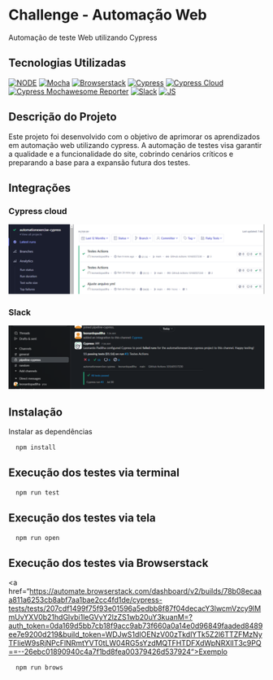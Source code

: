 # Challenge - Automação Web

Automação de teste Web utilizando Cypress

## Tecnologias Utilizadas

[![NODE](https://img.shields.io/badge/License-node-green.svg)](https://nodejs.org/en)
[![Mocha](https://img.shields.io/badge/license-mocha-red.svg)](https://mochajs.org/)
[![Browserstack](https://img.shields.io/badge/license-browserstack-orange.svg)](https://www.browserstack.com/)
[![Cypress](https://img.shields.io/badge/license-cypress-blue.svg)](https://www.cypress.io/)
[![Cypress Cloud](https://img.shields.io/badge/license-cypress-cloud-blue.svg)](https://docs.cypress.io/guides/cloud/introduction)
[![Cypress Mochawesome Reporter](https://img.shields.io/badge/license-cypress-mochawesome-reporter-gree.svg)](https://www.npmjs.com/package/cypress-mochawesome-reporter)
[![Slack](https://img.shields.io/badge/license-slack-green.svg)](https://slack.com/intl/pt-br)
[![JS](https://img.shields.io/badge/license-javascript-blue.svg)](https://developer.mozilla.org/en-US/docs/Web/JavaScript)

## Descrição do Projeto

Este projeto foi desenvolvido com o objetivo de aprimorar os aprendizados em automação web utilizando cypress. A automação de testes visa garantir a qualidade e a funcionalidade do site, cobrindo cenários críticos e preparando a base para a expansão futura dos testes.

## Integrações

### Cypress cloud

<img src="./images/cypress_cloud.png">

### Slack

<img src="./images/slack.png">


## Instalação

Instalar as dependências

```bash
  npm install
```

## Execução dos testes via terminal

```bash
  npm run test
```

## Execução dos testes via tela

```bash
  npm run open
```

## Execução dos testes via Browserstack

<a href=“https://automate.browserstack.com/dashboard/v2/builds/78b08ecaaa811a6253cb8abf7aa1bae2cc4fd1de/cypress-tests/tests/207cdf1499f75f93e01596a5edbb8f87f04decacY3lwcmVzcy9lMmUvYXV0b21hdGlvbi1leGVyY2lzZS1wb20uY3kuanM=?auth_token=0da169d5bb7cb18f9acc9ab73f660a0a14e0d96849faaded8489ee7e9200d219&build_token=WDJwS1dIOENzV00zTkdlYTk5Z2l6TTZFMzNyTFlieW9sRjNPcFlNRmtYVT0tLW04RG5sYzdMQTFHTDFXdWpNRXlIT3c9PQ==--26ebc01890940c4a7f1bd8fea00379426d537924“>Exemplo</a>

```bash
  npm run brows
```